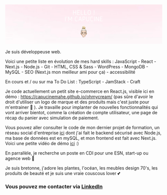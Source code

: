![Banner](https://github.com/capucinemahe/capucinemahe/blob/main/avatarGitHub.png?raw=true)

Je suis développeuse web.

Voici une petite liste en évolution de mes hard skills : 
JavaScript - React - Next.js - Node.js - Git - HTML, CSS & Sass - WordPress - MongoDB - MySQL - SEO (Next.js mon meilleur ami pour ça) - accessibilité

En cours et / ou sur ma To Do List :
TypeScript - JamStack - Craft

Je code actuellement un petit site e-commerce en React.js, visible ici en démo : https://capucinemahe.github.io/ohmycream/  (pas sûre d'avoir le droit d'utiliser un logo de marque et des produits mais c'est juste pour m'entrainer 🤫 ). Je travaille pour implanter de nouvelles fonctionnalités qui vont arriver bientot, comme la création de compte utilisateur, une page de récap du panier avec simulation de paiement. 

Vous pouvez aller consulter le code de mon dernier projet de formation, un réseau social d'entreprise [ici](https://github.com/capucinemahe/groupomania_pink) dont j'ai fait le backend sécurisé avec Node.js, ma base de données est en mySQL, et mon frontend est fait avec Next.js. Voici une petite vidéo de démo [ici](https://youtu.be/svVRu20P7eQ) :)

En parrallèle, je recherche un poste en CDI pour une ESN, start-up ou agence web 🚀

Je suis bretonne, j'adore les plantes, l'océan, les meubles design 70's, les produits de beauté et je suis une vraie couscous lover 💕

### Vous pouvez me contacter via [LinkedIn](https://www.linkedin.com/in/capucinemahe/)
